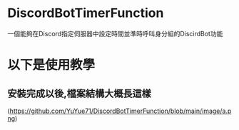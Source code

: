 # DiscordBotTimerFunction
一個能夠在Discord指定伺服器中設定時間並準時呼叫身分組的DiscirdBot功能

# 以下是使用教學
## 安裝完成以後,檔案結構大概長這樣
(https://github.com/YuYue71/DiscordBotTimerFunction/blob/main/image/a.png)
